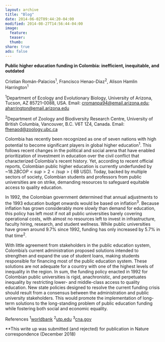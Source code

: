 ```yaml
---
layout: archive
title: "Blog"
date: 2014-06-02T09:44:20-04:00
modified: 2014-08-27T14:56:44-04:00
image:
  feature:
  teaser:
  thumb:
share: true
ads: false
---
```



**Public higher education funding in Colombia: inefficient, inequitable, and outdated**

Cristian Román-Palacios<sup>1</sup>, Francisco Henao-Diaz<sup>2</sup>, Alison Hamlin Harrington<sup>1</sup>

<sup>1</sup>Department of Ecology and Evolutionary Biology, University of Arizona, Tucson, AZ 85721-0088, USA. Email: cromanpa94@email.arizona.edu; aharrington@email.arizona.edu

<sup>2</sup>Department of Zoology and Biodiversity Research Centre, University of British Columbia, Vancouver, B.C. V6T 1Z4, Canada. Email: fhenaod@zoology.ubc.ca 

Colombia has recently been recognized as one of seven nations with high potential to become significant players in global higher education<sup>1</sup>. This follows recent changes in the political and social arena that have enabled prioritization of investment in education over the civil conflict that characterized Colombia's recent history. Yet, according to recent official reports, Colombian public higher education is currently underfunded by ~$18.2B COP<sup>2</sup> (~$6B USD). Today, backed by multiple sectors of society, Colombian students and professors from public universities are on strike, demanding resources to safeguard equitable access to quality education.

In 1992, the Colombian government determined that annual adjustments to the 1993 education budget onwards would be based on inflation<sup>3</sup>. Because inflation has grown considerably more slowly than demand for education, this policy has left most if not all public universities barely covering operational costs, with almost no resources left to invest in infrastructure, faculty hiring, research, and student wellness. While public universities have grown around 9.7% since 1992, funding has only increased by 5.7% in that time<sup>2</sup>. 

With little agreement from stakeholders in the public education system, Colombia’s current administration proposed solutions intended to strengthen and expand the use of student loans, making students responsible for financing most of the public education system. These solutions are not adequate for a country with one of the highest levels of inequality in the region.
In sum, the funding policy enacted in 1992 for Colombian public universities is rigid, anachronistic, and perpetuates inequality by restricting lower- and middle-class access to quality education. New state policies designed to resolve the current funding crisis should result from a consensus between the administration and public university stakeholders. This would promote the implementation of long-term solutions to the long-standing problem of public education funding while fostering both social and economic equality.

References
<sup>1</sup>[worldbank](https://openknowledge.worldbank.org/bitstream/handle/10986/26489/9781464810145.pdf)
<sup>2</sup>[utp.edu](https://www.utp.edu.co/cms-utp/data/bin/UTP/web/uploads/media/comunicaciones/documentos/Informe-presidencia-SUE.pdf)
<sup>3</sup>[cna.gov](https://www.cna.gov.co/1741/articles-186370_ley_3092.pdf)


**This write up was submitted (and rejected) for publication in Nature correspondence (December 2018)




